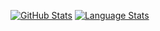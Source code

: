 [![GitHub Stats](https://github-readme-stats.vercel.app/api?username=gustapinto&show_icons=true&theme=dark)]() 
[![Language Stats](https://github-readme-stats.vercel.app/api/top-langs/?username=gustapinto&langs_count=8&theme=dark&layout=compact)]()  
